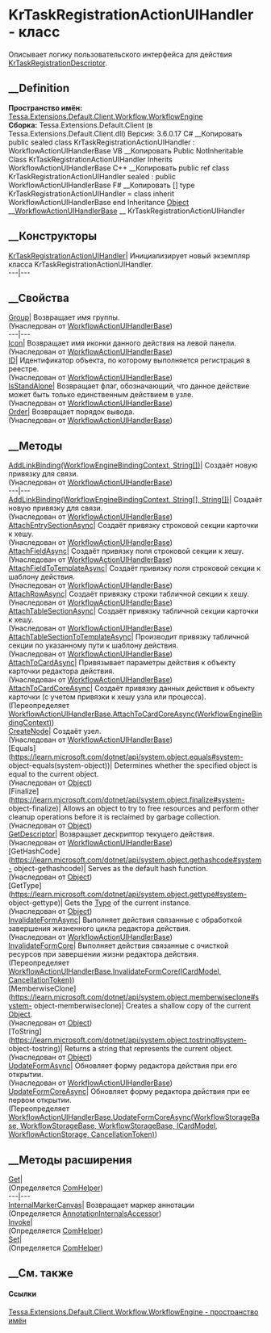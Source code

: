 # KrTaskRegistrationActionUIHandler - класс
Описывает логику пользовательского интерфейса для действия
[KrTaskRegistrationDescriptor](F_Tessa_Extensions_Default_Shared_Workflow_WorkflowEngine_KrDescriptors_KrTaskRegistrationDescriptor.htm).
## __Definition
 **Пространство имён:**
[Tessa.Extensions.Default.Client.Workflow.WorkflowEngine](N_Tessa_Extensions_Default_Client_Workflow_WorkflowEngine.htm)  
 **Сборка:** Tessa.Extensions.Default.Client (в
Tessa.Extensions.Default.Client.dll) Версия: 3.6.0.17
C# __Копировать
     public sealed class KrTaskRegistrationActionUIHandler : WorkflowActionUIHandlerBase
VB __Копировать
     Public NotInheritable Class KrTaskRegistrationActionUIHandler
    	Inherits WorkflowActionUIHandlerBase
C++ __Копировать
     public ref class KrTaskRegistrationActionUIHandler sealed : public WorkflowActionUIHandlerBase
F# __Копировать
     [<SealedAttribute>]
    type KrTaskRegistrationActionUIHandler = 
        class
            inherit WorkflowActionUIHandlerBase
        end
Inheritance
    [Object](https://learn.microsoft.com/dotnet/api/system.object) __[WorkflowActionUIHandlerBase](T_Tessa_UI_WorkflowViewer_Actions_WorkflowActionUIHandlerBase.htm) __ KrTaskRegistrationActionUIHandler
##  __Конструкторы
[KrTaskRegistrationActionUIHandler](M_Tessa_Extensions_Default_Client_Workflow_WorkflowEngine_KrTaskRegistrationActionUIHandler__ctor.htm)|
Инициализирует новый экземпляр класса KrTaskRegistrationActionUIHandler.  
---|---  
## __Свойства
[Group](P_Tessa_UI_WorkflowViewer_Actions_WorkflowActionUIHandlerBase_Group.htm)|
Возвращает имя группы.  
(Унаследован от
[WorkflowActionUIHandlerBase](T_Tessa_UI_WorkflowViewer_Actions_WorkflowActionUIHandlerBase.htm))  
---|---  
[Icon](P_Tessa_UI_WorkflowViewer_Actions_WorkflowActionUIHandlerBase_Icon.htm)|
Возвращает имя иконки данного действия на левой панели.  
(Унаследован от
[WorkflowActionUIHandlerBase](T_Tessa_UI_WorkflowViewer_Actions_WorkflowActionUIHandlerBase.htm))  
[ID](P_Tessa_UI_WorkflowViewer_Actions_WorkflowActionUIHandlerBase_ID.htm)|
Идентификатор объекта, по которому выполняется регистрация в реестре.  
(Унаследован от
[WorkflowActionUIHandlerBase](T_Tessa_UI_WorkflowViewer_Actions_WorkflowActionUIHandlerBase.htm))  
[IsStandAlone](P_Tessa_UI_WorkflowViewer_Actions_WorkflowActionUIHandlerBase_IsStandAlone.htm)|
Возвращает флаг, обозначающий, что данное действие может быть только
единственным действием в узле.  
(Унаследован от
[WorkflowActionUIHandlerBase](T_Tessa_UI_WorkflowViewer_Actions_WorkflowActionUIHandlerBase.htm))  
[Order](P_Tessa_UI_WorkflowViewer_Actions_WorkflowActionUIHandlerBase_Order.htm)|
Возвращает порядок вывода.  
(Унаследован от
[WorkflowActionUIHandlerBase](T_Tessa_UI_WorkflowViewer_Actions_WorkflowActionUIHandlerBase.htm))  
##  __Методы
[AddLinkBinding(WorkflowEngineBindingContext,
String[])](M_Tessa_UI_WorkflowViewer_Actions_WorkflowActionUIHandlerBase_AddLinkBinding.htm)|
Создаёт новую привязку для связи.  
(Унаследован от
[WorkflowActionUIHandlerBase](T_Tessa_UI_WorkflowViewer_Actions_WorkflowActionUIHandlerBase.htm))  
---|---  
[AddLinkBinding(WorkflowEngineBindingContext, String[],
String[])](M_Tessa_UI_WorkflowViewer_Actions_WorkflowActionUIHandlerBase_AddLinkBinding_1.htm)|
Создаёт новую привязку для связи.  
(Унаследован от
[WorkflowActionUIHandlerBase](T_Tessa_UI_WorkflowViewer_Actions_WorkflowActionUIHandlerBase.htm))  
[AttachEntrySectionAsync](M_Tessa_UI_WorkflowViewer_Actions_WorkflowActionUIHandlerBase_AttachEntrySectionAsync.htm)|
Создаёт привязку строковой секции карточки к хешу.  
(Унаследован от
[WorkflowActionUIHandlerBase](T_Tessa_UI_WorkflowViewer_Actions_WorkflowActionUIHandlerBase.htm))  
[AttachFieldAsync](M_Tessa_UI_WorkflowViewer_Actions_WorkflowActionUIHandlerBase_AttachFieldAsync.htm)|
Создаёт привязку поля строковой секции к хешу.  
(Унаследован от
[WorkflowActionUIHandlerBase](T_Tessa_UI_WorkflowViewer_Actions_WorkflowActionUIHandlerBase.htm))  
[AttachFieldToTemplateAsync](M_Tessa_UI_WorkflowViewer_Actions_WorkflowActionUIHandlerBase_AttachFieldToTemplateAsync.htm)|
Создаёт привязку поля строковой секции к шаблону действия.  
(Унаследован от
[WorkflowActionUIHandlerBase](T_Tessa_UI_WorkflowViewer_Actions_WorkflowActionUIHandlerBase.htm))  
[AttachRowAsync](M_Tessa_UI_WorkflowViewer_Actions_WorkflowActionUIHandlerBase_AttachRowAsync.htm)|
Создаёт привязку строки табличной секции к хешу.  
(Унаследован от
[WorkflowActionUIHandlerBase](T_Tessa_UI_WorkflowViewer_Actions_WorkflowActionUIHandlerBase.htm))  
[AttachTableSectionAsync](M_Tessa_UI_WorkflowViewer_Actions_WorkflowActionUIHandlerBase_AttachTableSectionAsync.htm)|
Создаёт привязку табличной секции карточки к хешу.  
(Унаследован от
[WorkflowActionUIHandlerBase](T_Tessa_UI_WorkflowViewer_Actions_WorkflowActionUIHandlerBase.htm))  
[AttachTableSectionToTemplateAsync](M_Tessa_UI_WorkflowViewer_Actions_WorkflowActionUIHandlerBase_AttachTableSectionToTemplateAsync.htm)|
Производит привязку табличной секции по указанному пути к шаблону действия.  
(Унаследован от
[WorkflowActionUIHandlerBase](T_Tessa_UI_WorkflowViewer_Actions_WorkflowActionUIHandlerBase.htm))  
[AttachToCardAsync](M_Tessa_UI_WorkflowViewer_Actions_WorkflowActionUIHandlerBase_AttachToCardAsync.htm)|
Привязывает параметры действия к объекту карточки редактора действия.  
(Унаследован от
[WorkflowActionUIHandlerBase](T_Tessa_UI_WorkflowViewer_Actions_WorkflowActionUIHandlerBase.htm))  
[AttachToCardCoreAsync](M_Tessa_Extensions_Default_Client_Workflow_WorkflowEngine_KrTaskRegistrationActionUIHandler_AttachToCardCoreAsync.htm)|
Создаёт привязку данных действия к объекту карточки (с учетом привязки к хешу
узла или процесса).  
(Переопределяет
[WorkflowActionUIHandlerBase.AttachToCardCoreAsync(WorkflowEngineBindingContext)](M_Tessa_UI_WorkflowViewer_Actions_WorkflowActionUIHandlerBase_AttachToCardCoreAsync.htm))  
[CreateNode](M_Tessa_UI_WorkflowViewer_Actions_WorkflowActionUIHandlerBase_CreateNode.htm)|
Создаёт узел.  
(Унаследован от
[WorkflowActionUIHandlerBase](T_Tessa_UI_WorkflowViewer_Actions_WorkflowActionUIHandlerBase.htm))  
[Equals](https://learn.microsoft.com/dotnet/api/system.object.equals#system-
object-equals\(system-object\))| Determines whether the specified object is
equal to the current object.  
(Унаследован от
[Object](https://learn.microsoft.com/dotnet/api/system.object))  
[Finalize](https://learn.microsoft.com/dotnet/api/system.object.finalize#system-
object-finalize)| Allows an object to try to free resources and perform other
cleanup operations before it is reclaimed by garbage collection.  
(Унаследован от
[Object](https://learn.microsoft.com/dotnet/api/system.object))  
[GetDescriptor](M_Tessa_UI_WorkflowViewer_Actions_WorkflowActionUIHandlerBase_GetDescriptor.htm)|
Возвращает дескриптор текущего действия.  
(Унаследован от
[WorkflowActionUIHandlerBase](T_Tessa_UI_WorkflowViewer_Actions_WorkflowActionUIHandlerBase.htm))  
[GetHashCode](https://learn.microsoft.com/dotnet/api/system.object.gethashcode#system-
object-gethashcode)| Serves as the default hash function.  
(Унаследован от
[Object](https://learn.microsoft.com/dotnet/api/system.object))  
[GetType](https://learn.microsoft.com/dotnet/api/system.object.gettype#system-
object-gettype)| Gets the
[Type](https://learn.microsoft.com/dotnet/api/system.type) of the current
instance.  
(Унаследован от
[Object](https://learn.microsoft.com/dotnet/api/system.object))  
[InvalidateFormAsync](M_Tessa_UI_WorkflowViewer_Actions_WorkflowActionUIHandlerBase_InvalidateFormAsync.htm)|
Выполняет действия связанные с обработкой завершения жизненного цикла
редактора действия.  
(Унаследован от
[WorkflowActionUIHandlerBase](T_Tessa_UI_WorkflowViewer_Actions_WorkflowActionUIHandlerBase.htm))  
[InvalidateFormCore](M_Tessa_Extensions_Default_Client_Workflow_WorkflowEngine_KrTaskRegistrationActionUIHandler_InvalidateFormCore.htm)|
Выполняет действия связанные с очисткой ресурсов при завершении жизни
редактора действия.  
(Переопределяет [WorkflowActionUIHandlerBase.InvalidateFormCore(ICardModel,
CancellationToken)](M_Tessa_UI_WorkflowViewer_Actions_WorkflowActionUIHandlerBase_InvalidateFormCore.htm))  
[MemberwiseClone](https://learn.microsoft.com/dotnet/api/system.object.memberwiseclone#system-
object-memberwiseclone)| Creates a shallow copy of the current
[Object](https://learn.microsoft.com/dotnet/api/system.object).  
(Унаследован от
[Object](https://learn.microsoft.com/dotnet/api/system.object))  
[ToString](https://learn.microsoft.com/dotnet/api/system.object.tostring#system-
object-tostring)| Returns a string that represents the current object.  
(Унаследован от
[Object](https://learn.microsoft.com/dotnet/api/system.object))  
[UpdateFormAsync](M_Tessa_UI_WorkflowViewer_Actions_WorkflowActionUIHandlerBase_UpdateFormAsync.htm)|
Обновляет форму редактора действия при его открытии.  
(Унаследован от
[WorkflowActionUIHandlerBase](T_Tessa_UI_WorkflowViewer_Actions_WorkflowActionUIHandlerBase.htm))  
[UpdateFormCoreAsync](M_Tessa_Extensions_Default_Client_Workflow_WorkflowEngine_KrTaskRegistrationActionUIHandler_UpdateFormCoreAsync.htm)|
Обновляет форму редактора действия при ее первом открытии.  
(Переопределяет
[WorkflowActionUIHandlerBase.UpdateFormCoreAsync(WorkflowStorageBase,
WorkflowStorageBase, WorkflowStorageBase, ICardModel, WorkflowActionStorage,
CancellationToken)](M_Tessa_UI_WorkflowViewer_Actions_WorkflowActionUIHandlerBase_UpdateFormCoreAsync.htm))  
##  __Методы расширения
[Get](M_Tessa_Extensions_Default_Client_EDS_ComHelper_Get.htm)|  
(Определяется
[ComHelper](T_Tessa_Extensions_Default_Client_EDS_ComHelper.htm))  
---|---  
[InternalMarkerCanvas](M_Tessa_UI_Views_Charting_Annotations_AnnotationInternalsAccessor_InternalMarkerCanvas.htm)|
Возвращает маркер аннотации  
(Определяется
[AnnotationInternalsAccessor](T_Tessa_UI_Views_Charting_Annotations_AnnotationInternalsAccessor.htm))  
[Invoke](M_Tessa_Extensions_Default_Client_EDS_ComHelper_Invoke.htm)|  
(Определяется
[ComHelper](T_Tessa_Extensions_Default_Client_EDS_ComHelper.htm))  
[Set](M_Tessa_Extensions_Default_Client_EDS_ComHelper_Set.htm)|  
(Определяется
[ComHelper](T_Tessa_Extensions_Default_Client_EDS_ComHelper.htm))  
##  __См. также
#### Ссылки
[Tessa.Extensions.Default.Client.Workflow.WorkflowEngine - пространство
имён](N_Tessa_Extensions_Default_Client_Workflow_WorkflowEngine.htm)
